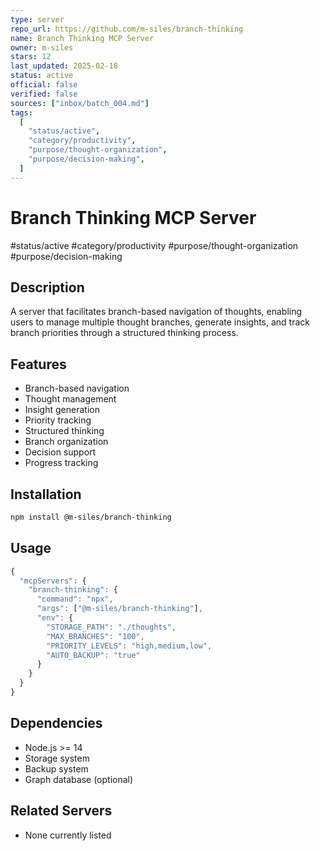 ```yaml
---
type: server
repo_url: https://github.com/m-siles/branch-thinking
name: Branch Thinking MCP Server
owner: m-siles
stars: 12
last_updated: 2025-02-18
status: active
official: false
verified: false
sources: ["inbox/batch_004.md"]
tags:
  [
    "status/active",
    "category/productivity",
    "purpose/thought-organization",
    "purpose/decision-making",
  ]
---
```


# Branch Thinking MCP Server

#status/active #category/productivity #purpose/thought-organization #purpose/decision-making

## Description

A server that facilitates branch-based navigation of thoughts, enabling users to manage multiple thought branches, generate insights, and track branch priorities through a structured thinking process.

## Features

- Branch-based navigation
- Thought management
- Insight generation
- Priority tracking
- Structured thinking
- Branch organization
- Decision support
- Progress tracking

## Installation

```bash
npm install @m-siles/branch-thinking
```

## Usage

```javascript
{
  "mcpServers": {
    "branch-thinking": {
      "command": "npx",
      "args": ["@m-siles/branch-thinking"],
      "env": {
        "STORAGE_PATH": "./thoughts",
        "MAX_BRANCHES": "100",
        "PRIORITY_LEVELS": "high,medium,low",
        "AUTO_BACKUP": "true"
      }
    }
  }
}
```

## Dependencies

- Node.js >= 14
- Storage system
- Backup system
- Graph database (optional)

## Related Servers

- None currently listed
